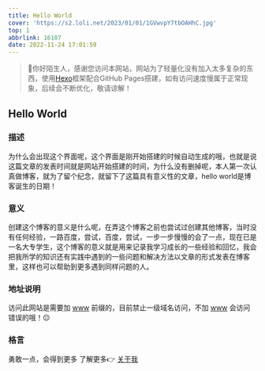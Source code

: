```yaml
---
title: Hello World
cover: 'https://s2.loli.net/2023/01/01/1GVwvpY7tbOAHhC.jpg'
top: 1
abbrlink: 16107
date: 2022-11-24 17:01:59
---
```

>🙋你好陌生人，感谢您访问本网站，网站为了轻量化没有加入太多复杂的东西，使用[Hexo](https://hexo.io/,'Hexo')框架配合GitHub Pages搭建，如有访问速度慢属于正常现象，后续会不断优化，敬请谅解！

## Hello World

### 描述

为什么会出现这个界面呢，这个界面是刚开始搭建的时候自动生成的哦，也就是说这篇文章的发表时间就是网站开始搭建的时间，为什么没有删掉呢，本人第一次认真做博客，就为了留个纪念，就留下了这篇具有意义性的文章，hello world是博客诞生的日期！

### 意义

创建这个博客的意义是什么呢，在弄这个博客之前也尝试过创建其他博客，当时没有任何经验，一路百度，尝试，百度，尝试，一步一步慢慢的会了一点，现在已是一名大专学生，这个博客的意义就是用来记录我学习成长的一些经验和回忆，我会把我所学的知识还有实践中遇到的一些问题和解决方法以文章的形式发表在博客里，这样也可以帮助到更多遇到同样问题的人。

### 地址说明

访问此网站是需要加 <u>www</u> 前缀的，目前禁止一级域名访问，不加 <u>www</u> 会访问错误的哦！😔

### 格言

勇敢一点，会得到更多
了解更多👉 [关于我](https://www.freelypzd.cn/about)
